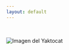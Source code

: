 ```yaml
---
layout: default
---
```



<br>

![Imagen del Yaktocat](https://octodex.github.com/images/yaktocat.png)

<br>


